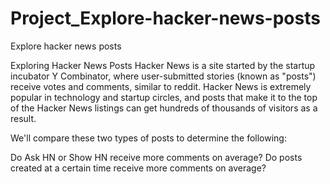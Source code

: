 # Project_Explore-hacker-news-posts
Explore hacker news posts


Exploring Hacker News Posts
Hacker News is a site started by the startup incubator Y Combinator, where user-submitted stories (known as "posts") receive votes and comments, similar to reddit. Hacker News is extremely popular in technology and startup circles, and posts that make it to the top of the Hacker News listings can get hundreds of thousands of visitors as a result.

We'll compare these two types of posts to determine the following:

Do Ask HN or Show HN receive more comments on average?
Do posts created at a certain time receive more comments on average?
